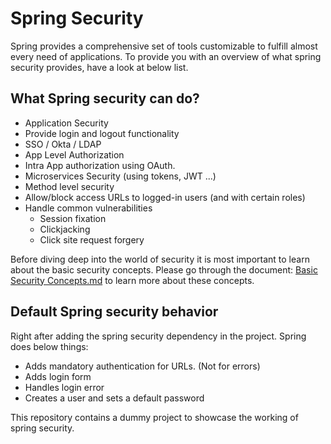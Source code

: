 # Spring Security

Spring provides a comprehensive set of tools customizable to fulfill almost every need of applications.
To provide you with an overview of what spring security provides, have a look at below list.

## What Spring security can do?
- Application Security
- Provide login and logout functionality
- SSO / Okta / LDAP
- App Level Authorization
- Intra App authorization using OAuth.
- Microservices Security (using tokens, JWT ...)
- Method level security
- Allow/block access URLs to logged-in users (and with certain roles)
- Handle common vulnerabilities
    - Session fixation
    - Clickjacking
    - Click site request forgery

Before diving deep into the world of security it is most important to learn about the basic security concepts.
Please go through the document: [Basic Security Concepts.md](Basic%20Security%20Concepts.md) to learn more about
these concepts.

## Default Spring security behavior
Right after adding the spring security dependency in the project. Spring does below things:
- Adds mandatory authentication for URLs. (Not for errors)
- Adds login form
- Handles login error
- Creates a user and sets a default password

This repository contains a dummy project to showcase the working of spring security.
